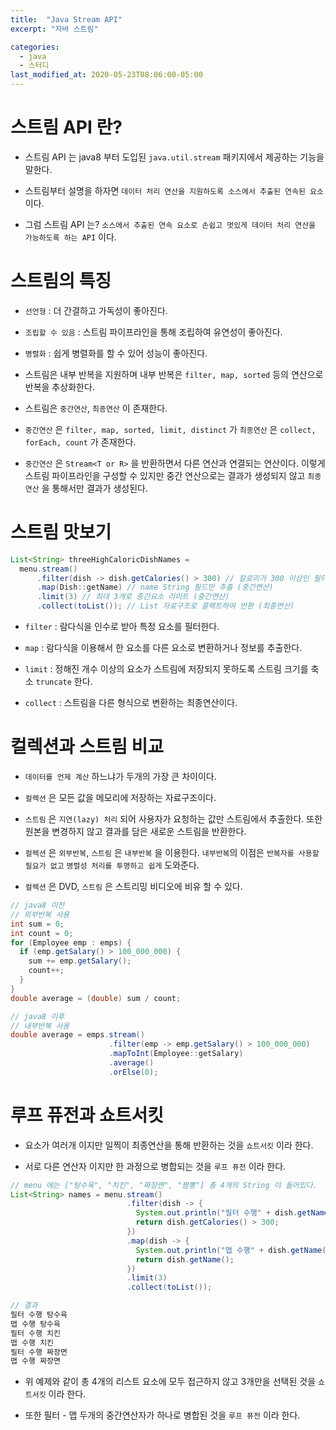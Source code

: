```yaml
---
title:  "Java Stream API"
excerpt: "자바 스트림"

categories:
  - java
  - 스터디
last_modified_at: 2020-05-23T08:06:00-05:00
---
```



# 스트림 API 란?

- 스트림 API 는 java8 부터 도입된 `java.util.stream` 패키지에서 제공하는 기능을 말한다.

- 스트림부터 설명을 하자면 `데이터 처리 연산을 지원하도록 소스에서 추출된 연속된 요소` 이다.

- 그럼 스트림 API 는? `소스에서 추출된 연속 요소로 손쉽고 멋있게 데이터 처리 연산을 가능하도록 하는 API` 이다.


# 스트림의 특징

- `선언형` : 더 간결하고 가독성이 좋아진다.

- `조립할 수 있음` : 스트림 파이프라인을 통해 조립하여 유연성이 좋아진다.

- `병렬화` : 쉽게 병렬화를 할 수 있어 성능이 좋아진다.

- 스트림은 내부 반복을 지원하며 내부 반복은 `filter, map, sorted` 등의 연산으로 반복을 추상화한다.

- 스트림은 `중간연산`, `최종연산` 이 존재한다.

- `중간연산` 은 `filter, map, sorted, limit, distinct` 가 `최종연산` 은 `collect, forEach, count` 가 존재한다.

- `중간연산` 은 `Stream<T or R>` 을 반환하면서 다른 연산과 연결되는 연산이다. 이렇게 스트림 파이프라인을 구성할 수 있지만 중간 연산으로는 결과가 생성되지 않고 `최종연산` 을 통해서만 결과가 생성된다.


# 스트림 맛보기

```java
List<String> threeHighCaloricDishNames = 
  menu.stream()
      .filter(dish -> dish.getCalories() > 300) // 칼로리가 300 이상인 필터 (중간연산)
      .map(Dish::getName) // name String 필드만 추출 (중간연산)  
      .limit(3) // 최대 3개로 중간요소 리미트 (중간연산)
      .collect(toList()); // List 자료구조로 콜렉트하여 반환 (최종연산)

```

- `filter` : 람다식을 인수로 받아 특정 요소를 필터한다.

- `map` : 람다식을 이용해서 한 요소를 다른 요소로 변환하거나 정보를 추출한다.

- `limit` : 정해진 개수 이상의 요소가 스트림에 저장되지 못하도록 스트림 크기를 축소 `truncate` 한다.

- `collect` : 스트림을 다른 형식으로 변환하는 최종연산이다.


# 컬렉션과 스트림 비교

- `데이터를 언제 계산` 하느냐가 두개의 가장 큰 차이이다.

- `컬렉션` 은 모든 값을 메모리에 저장하는 자료구조이다.

- `스트림` 은 `지연(lazy) 처리` 되어 사용자가 요청하는 값만 스트림에서 추출한다. 또한 원본을 변경하지 않고 결과를 담은 새로운 스트림을 반환한다.

- `컬렉션` 은 `외부반복`, `스트림` 은 `내부반복` 을 이용한다. `내부반복`의 이점은 `반복자를 사용할 필요가 없고` `병렬성 처리를 투명하고 쉽게` 도와준다.
- `컬렉션` 은 DVD, `스트림` 은 스트리밍 비디오에 비유 할 수 있다.

```java
// java8 이전
// 외부반복 사용
int sum = 0;
int count = 0;
for (Employee emp : emps) {
  if (emp.getSalary() > 100_000_000) {
    sum += emp.getSalary();
    count++;
  }
}
double average = (double) sum / count;

// java8 이후
// 내부반복 사용
double average = emps.stream()
                      .filter(emp -> emp.getSalary() > 100_000_000)
                      .mapToInt(Employee::getSalary)
                      .average()
                      .orElse(0);
```


# 루프 퓨전과 쇼트서킷

- 요소가 여러개 이지만 일찍이 최종연산을 통해 반환하는 것을 `쇼트서킷` 이라 한다.

- 서로 다른 연산자 이지만 한 과정으로 병합되는 것을 `루프 퓨전` 이라 한다.

```java
// menu 에는 ["탕수육", "치킨", "짜장면", "짬뽕"] 총 4개의 String 이 들어있다.
List<String> names = menu.stream()
                          .filter(dish -> {
                            System.out.println("필터 수행" + dish.getName());
                            return dish.getCalories() > 300;
                          })
                          .map(dish -> {
                            System.out.println("맵 수행" + dish.getName());
                            return dish.getName();
                          })
                          .limit(3)
                          .collect(toList());

// 결과
필터 수행 탕수육
맵 수행 탕수육
필터 수행 치킨
맵 수행 치킨
필터 수행 짜장면
맵 수행 짜장면
```

- 위 예제와 같이 총 4개의 리스트 요소에 모두 접근하지 않고 3개만을 선택된 것을 `쇼트서킷` 이라 한다.

- 또한 필터 - 맵 두개의 중간연산자가 하나로 병합된 것을 `루프 퓨전` 이라 한다.
